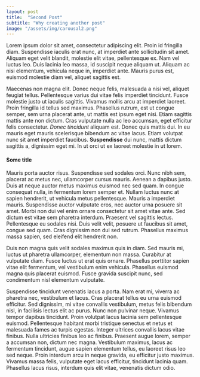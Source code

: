 ```yaml
---
layout: post
title:  "Second Post"
subtitle: "Why creating another post"
image: "/assets/img/carousal2.png"
---
```

Lorem ipsum dolor sit amet, consectetur adipiscing elit. Proin id fringilla diam. Suspendisse iaculis erat nunc, at imperdiet ante sollicitudin sit amet. Aliquam eget velit blandit, molestie elit vitae, pellentesque ex. Nam vel luctus leo. Duis lacinia leo massa, id suscipit neque aliquam ut. Aliquam ac nisi elementum, vehicula neque in, imperdiet ante. Mauris purus est, euismod molestie diam vel, aliquet sagittis est.

Maecenas non magna elit. Donec neque felis, malesuada a nisi vel, aliquet feugiat tellus. Pellentesque varius dui vitae felis imperdiet tincidunt. Fusce molestie justo ut iaculis sagittis. Vivamus mollis arcu at imperdiet laoreet. Proin fringilla id tellus sed maximus. Phasellus rutrum, est ut congue semper, sem urna placerat ante, ut mattis est ipsum eget nisi. Etiam sagittis mattis ante non dictum. Cras vulputate nulla ac leo accumsan, eget efficitur felis consectetur. *Donec tincidunt* aliquam est. Donec quis mattis dui. In eu mauris eget mauris scelerisque bibendum ac vitae lacus. Etiam volutpat nunc sit amet imperdiet faucibus. **Suspendisse** dui nunc, mattis dictum sagittis a, dignissim eget mi. In ut orci ut ex laoreet molestie in ut lorem.

#### Some title

Mauris porta auctor risus. Suspendisse sed sodales orci. Nunc nibh sem, placerat ac metus nec, ullamcorper cursus mauris. Aenean a dapibus justo. Duis at neque auctor metus maximus euismod nec sed quam. In congue consequat nulla, in fermentum lorem semper et. Nullam luctus nunc at sapien hendrerit, ut vehicula metus pellentesque. Mauris a imperdiet mauris. Suspendisse auctor vulputate eros, nec auctor urna posuere sit amet. Morbi non dui vel enim ornare consectetur sit amet vitae ante. Sed dictum est vitae sem pharetra interdum. Praesent vel sagittis lectus. Pellentesque eu sodales nisi. Duis velit velit, posuere ut faucibus sit amet, congue sed quam. Cras dignissim non dui sed rutrum. Phasellus maximus massa sapien, sed eleifend elit hendrerit non.

Duis non magna quis velit sodales maximus quis in diam. Sed mauris mi, luctus ut pharetra ullamcorper, elementum non massa. Curabitur at vulputate diam. Fusce luctus ut erat quis ornare. Phasellus porttitor sapien vitae elit fermentum, vel vestibulum enim vehicula. Phasellus euismod magna quis placerat euismod. Fusce gravida suscipit nunc, sed condimentum nisl elementum vulputate.

Suspendisse tincidunt venenatis lacus a porta. Nam erat mi, viverra ac pharetra nec, vestibulum et lacus. Cras placerat tellus eu urna euismod efficitur. Sed dignissim, mi vitae convallis vestibulum, metus felis bibendum nisl, in facilisis lectus elit ac purus. Nunc non pulvinar neque. Vivamus tempor dapibus tincidunt. Proin volutpat lacus lacinia sem pellentesque euismod. Pellentesque habitant morbi tristique senectus et netus et malesuada fames ac turpis egestas. Integer ultrices convallis lacus vitae finibus. Nulla ultricies finibus leo ac finibus. Praesent augue lorem, semper a accumsan non, dictum nec magna. Vestibulum maximus, lacus ac fermentum tincidunt, augue sapien elementum tellus, eu laoreet risus leo sed neque. Proin interdum arcu in neque gravida, eu efficitur justo maximus. Vivamus massa felis, vulputate eget lacus efficitur, tincidunt lacinia quam. Phasellus lacus risus, interdum quis elit vitae, venenatis dictum odio.

